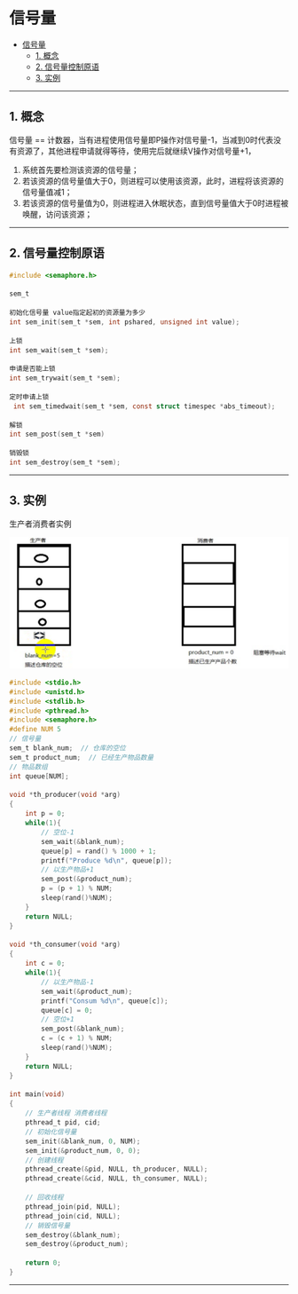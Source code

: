 # 信号量

- [信号量](#信号量)
  - [1. 概念](#1-概念)
  - [2. 信号量控制原语](#2-信号量控制原语)
  - [3. 实例](#3-实例)

---

## 1. 概念

信号量 == 计数器，当有进程使用信号量即P操作对信号量-1，当减到0时代表没有资源了，其他进程申请就得等待，使用完后就继续V操作对信号量+1，

1. 系统首先要检测该资源的信号量；
2. 若该资源的信号量值大于0，则进程可以使用该资源，此时，进程将该资源的信号量值减1；
3. 若该资源的信号量值为0，则进程进入休眠状态，直到信号量值大于0时进程被唤醒，访问该资源；

---

## 2. 信号量控制原语

```c
#include <semaphore.h>

sem_t

初始化信号量 value指定起初的资源量为多少
int sem_init(sem_t *sem, int pshared, unsigned int value);
 
上锁
int sem_wait(sem_t *sem);

申请是否能上锁
int sem_trywait(sem_t *sem);

定时申请上锁
 int sem_timedwait(sem_t *sem, const struct timespec *abs_timeout);

解锁
int sem_post(sem_t *sem)

销毁锁
int sem_destroy(sem_t *sem);
```

---

## 3. 实例

生产者消费者实例

![生产者消费者实例](images/2023-10-16-20-04-55.png)

```c
#include <stdio.h>
#include <unistd.h>
#include <stdlib.h>
#include <pthread.h>
#include <semaphore.h>
#define NUM 5
// 信号量 
sem_t blank_num;  // 仓库的空位
sem_t product_num;  // 已经生产物品数量 
// 物品数组
int queue[NUM]; 

void *th_producer(void *arg)
{
    int p = 0;
    while(1){
        // 空位-1
        sem_wait(&blank_num);
        queue[p] = rand() % 1000 + 1;
        printf("Produce %d\n", queue[p]);
        // 以生产物品+1
        sem_post(&product_num);
        p = (p + 1) % NUM;
        sleep(rand()%NUM);
    }
    return NULL;
}

void *th_consumer(void *arg)
{
    int c = 0;
    while(1){
        // 以生产物品-1
        sem_wait(&product_num);
        printf("Consum %d\n", queue[c]);
        queue[c] = 0; 
        // 空位+1
        sem_post(&blank_num);
        c = (c + 1) % NUM;
        sleep(rand()%NUM);
    }
    return NULL;
}

int main(void)
{
    // 生产者线程 消费者线程
    pthread_t pid, cid;
    // 初始化信号量
    sem_init(&blank_num, 0, NUM);  
    sem_init(&product_num, 0, 0);
    // 创建线程
    pthread_create(&pid, NULL, th_producer, NULL);
    pthread_create(&cid, NULL, th_consumer, NULL);

    // 回收线程
    pthread_join(pid, NULL);
    pthread_join(cid, NULL);
    // 销毁信号量
    sem_destroy(&blank_num);
    sem_destroy(&product_num);

    return 0;
}
```

---
